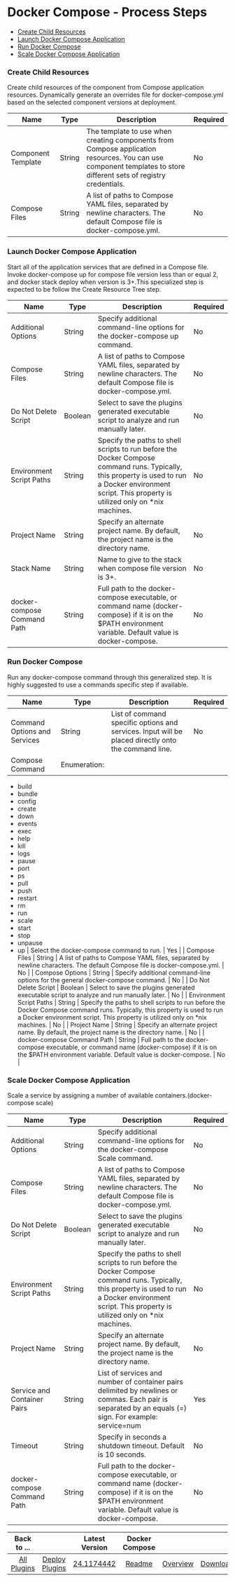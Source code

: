 
# Docker Compose - Process Steps

* [Create Child Resources](#create_child_resources)
* [Launch Docker Compose Application](#launch_docker_compose_application)
* [Run Docker Compose](#run_docker_compose)
* [Scale Docker Compose Application](#scale_docker_compose_application)


### Create Child Resources

Create child resources of the component from Compose application resources. Dynamically generate an overrides file for docker-compose.yml based on the selected component versions at deployment.



| Name | Type | Description                                                                                                          | Required |
| ---- | ---- | -------------------------------------------------------------------------------------------------------------------- | -------- |
| Component Template | String | The template to use when creating components from Compose application resources. You can use component templates to store different sets of registry credentials. | No |
| Compose Files | String | A list of paths to Compose YAML files, separated by newline characters. The default Compose file is docker-compose.yml. | No |

### Launch Docker Compose Application

Start all of the application services that are defined in a Compose file. Invoke docker-compose up for compose file version less than or equal 2, and docker stack deploy when version is 3+.This specialized step is expected to be follow the Create Resource Tree step.



| Name | Type | Description                                                                                                          | Required |
| ---- | ---- | -------------------------------------------------------------------------------------------------------------------- | -------- |
| Additional Options | String | Specify additional command-line options for the docker-compose up command. | No |
| Compose Files | String | A list of paths to Compose YAML files, separated by newline characters. The default Compose file is docker-compose.yml. | No |
| Do Not Delete Script | Boolean | Select to save the plugins generated executable script to analyze and run manually later. | No |
| Environment Script Paths | String | Specify the paths to shell scripts to run before the Docker Compose command runs. Typically, this property is used to run a Docker environment script. This property is utilized only on \*nix machines. | No |
| Project Name | String | Specify an alternate project name. By default, the project name is the directory name. | No |
| Stack Name | String | Name to give to the stack when compose file version is 3+. | No |
| docker-compose Command Path | String | Full path to the docker-compose executable, or command name (docker-compose) if it is on the $PATH environment variable. Default value is docker-compose. | No |

### Run Docker Compose

Run any docker-compose command through this generalized step. It is highly suggested to use a commands specific step if available.



| Name | Type | Description                                                                                                          | Required |
| ---- | ---- | -------------------------------------------------------------------------------------------------------------------- | -------- |
| Command Options and Services | String | List of command specific options and services. Input will be placed directly onto the command line. | No |
| Compose Command | Enumeration:
* build
* bundle
* config
* create
* down
* events
* exec
* help
* kill
* logs
* pause
* port
* ps
* pull
* push
* restart
* rm
* run
* scale
* start
* stop
* unpause
* up
| Select the docker-compose command to run. | Yes |
| Compose Files | String | A list of paths to Compose YAML files, separated by newline characters. The default Compose file is docker-compose.yml. | No |
| Compose Options | String | Specify additional command-line options for the general docker-compose command. | No |
| Do Not Delete Script | Boolean | Select to save the plugins generated executable script to analyze and run manually later. | No |
| Environment Script Paths | String | Specify the paths to shell scripts to run before the Docker Compose command runs. Typically, this property is used to run a Docker environment script. This property is utilized only on \*nix machines. | No |
| Project Name | String | Specify an alternate project name. By default, the project name is the directory name. | No |
| docker-compose Command Path | String | Full path to the docker-compose executable, or command name (docker-compose) if it is on the $PATH environment variable. Default value is docker-compose. | No |

### Scale Docker Compose Application

Scale a service by assigning a number of available containers.(docker-compose scale)


| Name | Type | Description                                                                                                          | Required |
| ---- | ---- | -------------------------------------------------------------------------------------------------------------------- | -------- |
| Additional Options | String | Specify additional command-line options for the docker-compose Scale command. | No |
| Compose Files | String | A list of paths to Compose YAML files, separated by newline characters. The default Compose file is docker-compose.yml. | No |
| Do Not Delete Script | Boolean | Select to save the plugins generated executable script to analyze and run manually later. | No |
| Environment Script Paths | String | Specify the paths to shell scripts to run before the Docker Compose command runs. Typically, this property is used to run a Docker environment script. This property is utilized only on \*nix machines. | No |
| Project Name | String | Specify an alternate project name. By default, the project name is the directory name. | No |
| Service and Container Pairs | String | List of services and number of container pairs delimited by newlines or commas. Each pair is separated by an equals (=) sign. For example: service=num | Yes |
| Timeout | String | Specify in seconds a shutdown timeout. Default is 10 seconds. | No |
| docker-compose Command Path | String | Full path to the docker-compose executable, or command name (docker-compose) if it is on the $PATH environment variable. Default value is docker-compose. | No |



|Back to ...||Latest Version|Docker Compose |||
| :---: | :---: | :---: | :---: | :---: | :---: |
|[All Plugins](../../index.md)|[Deploy Plugins](../README.md)|[24.1174442](https://raw.githubusercontent.com/UrbanCode/IBM-UCD-PLUGINS/main/files/docker-compose/docker-compose-24.1174442.zip)|[Readme](README.md)|[Overview](overview.md)|[Downloads](downloads.md)|
